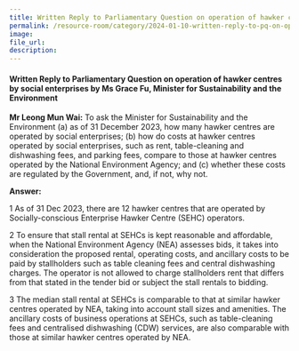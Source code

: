 ```yaml
---
title: Written Reply to Parliamentary Question on operation of hawker centres by social enterprises by Ms Grace Fu, Minister for Sustainability and the Environment
permalink: /resource-room/category/2024-01-10-written-reply-to-pq-on-operation-of-hawker-centres-by-social-enterprises/
image:
file_url:
description:
---
```

 
#### Written Reply to Parliamentary Question on operation of hawker centres by social enterprises by Ms Grace Fu, Minister for Sustainability and the Environment

**Mr Leong Mun Wai:** To ask the Minister for Sustainability and the Environment (a) as of 31 December 2023, how many hawker centres are operated by social enterprises; (b) how do costs at hawker centres operated by social enterprises, such as rent, table-cleaning and dishwashing fees, and parking fees, compare to those at hawker centres operated by the National Environment Agency; and (c) whether these costs are regulated by the Government, and, if not, why not.  

**Answer:**  

1 As of 31 Dec 2023, there are 12 hawker centres that are operated by Socially-conscious Enterprise Hawker Centre (SEHC) operators.  

2 To ensure that stall rental at SEHCs is kept reasonable and affordable, when the National Environment Agency (NEA) assesses bids, it takes into consideration the proposed rental, operating costs, and ancillary costs to be paid by stallholders such as table cleaning fees and central dishwashing charges. The operator is not allowed to charge stallholders rent that differs from that stated in the tender bid or subject the stall rentals to bidding.  

3 The median stall rental at SEHCs is comparable to that at similar hawker centres operated by NEA, taking into account stall sizes and amenities. The ancillary costs of business operations at SEHCs, such as table-cleaning fees and centralised dishwashing (CDW) services, are also comparable with those at similar hawker centres operated by NEA.  
